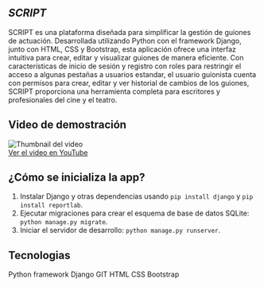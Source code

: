 ## _SCRIPT_

SCRIPT es una plataforma diseñada para simplificar la gestión de guiones de actuación. Desarrollada utilizando Python con el framework Django, junto con HTML, CSS y Bootstrap, esta aplicación ofrece una interfaz intuitiva para crear, editar y visualizar guiones de manera eficiente. Con características de inicio de sesión y registro con roles para restringir el acceso a algunas pestañas a usuarios estandar, el usuario guionista cuenta con permisos para crear, editar y ver historial de cambios de los guiones, SCRIPT proporciona una herramienta completa para escritores y profesionales del cine y el teatro.

## Video de demostración

![Thumbnail del video](https://img.youtube.com/vi/frF89ZEmkhM/hqdefault.jpg)  
[Ver el video en YouTube](https://youtu.be/frF89ZEmkhM?si=dKEq9EZhugYa2cCb)

## ¿Cómo se inicializa la app?

1. Instalar Django y otras dependencias usando `pip install django` y `pip install reportlab`.
2. Ejecutar migraciones para crear el esquema de base de datos SQLite: `python manage.py migrate`.
3. Iniciar el servidor de desarrollo: `python manage.py runserver`.

## Tecnologias 

Python
framework Django
GIT
HTML
CSS
Bootstrap